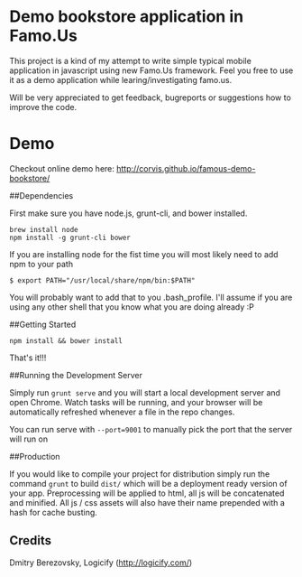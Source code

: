 # Demo bookstore application in Famo.Us

This project is a kind of my attempt to write simple typical mobile application in javascript using new Famo.Us framework. Feel you free to use it as a demo application while learing/investigating famo.us.

Will be very appreciated to get feedback, bugreports or suggestions how to improve the code.  

# Demo

Checkout online demo here: http://corvis.github.io/famous-demo-bookstore/

##Dependencies

First make sure you have node.js, grunt-cli, and bower installed.

```
brew install node
npm install -g grunt-cli bower
```

If you are installing node for the fist time you will most likely need to add npm to your path

```
$ export PATH="/usr/local/share/npm/bin:$PATH"
```

You will probably want to add that to you .bash_profile.  I'll assume if you are using any other shell that you know what you are doing already :P

##Getting Started

```
npm install && bower install
```

That's it!!!

##Running the Development Server

Simply run ```grunt serve``` and you will start a local development server and open Chrome.  Watch tasks will be running, and your browser will be automatically refreshed whenever a file in the repo changes.

You can run serve with ```--port=9001``` to manually pick the port that the server will run on

##Production

If you would like to compile your project for distribution simply run the command ```grunt``` to build ```dist/``` which will be a deployment ready version of your app.  Preprocessing will be applied to html, all js will be concatenated and minified.  All js / css assets will also have their name prepended with a hash for cache busting.

Credits
-------
Dmitry Berezovsky, Logicify (<http://logicify.com/>)